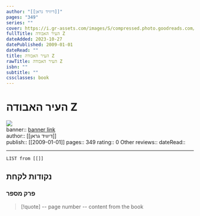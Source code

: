```yaml
---
author: "[[דיוויד גראן]]"
pages: "349"
series: ""
cover: https://i.gr-assets.com/images/S/compressed.photo.goodreads.com/books/1621694642l/58120734._SY475_.jpg
fullTitle: העיר האבודה Z
dateAdded: 2023-10-27
datePublished: 2009-01-01
dateRead: ""
title: העיר האבודה Z
rawTitle: העיר האבודה Z
isbn: ""
subtitle: ""
cssclasses: book
---
```

# העיר האבודה Z

![](https:&#x2F;&#x2F;i.gr-assets.com&#x2F;images&#x2F;S&#x2F;compressed.photo.goodreads.com&#x2F;books&#x2F;1621694642l&#x2F;58120734._SY475_.jpg)  
banner:: [banner link](https:&#x2F;&#x2F;i.gr-assets.com&#x2F;images&#x2F;S&#x2F;compressed.photo.goodreads.com&#x2F;books&#x2F;1621694642l&#x2F;58120734._SY475_.jpg)  
author:: [[דיוויד גראן]]  
publish:: [[2009-01-01]]
pages:: 349
rating:: 0 
Other reviews:: 
dateRead:: 

<hr  style="clear:both"/>



```dataview
LIST from [[]]
```

## נקודות לקחת 

### פרק מספר
> [!quote] -- page number -- 
>  content from the book




```